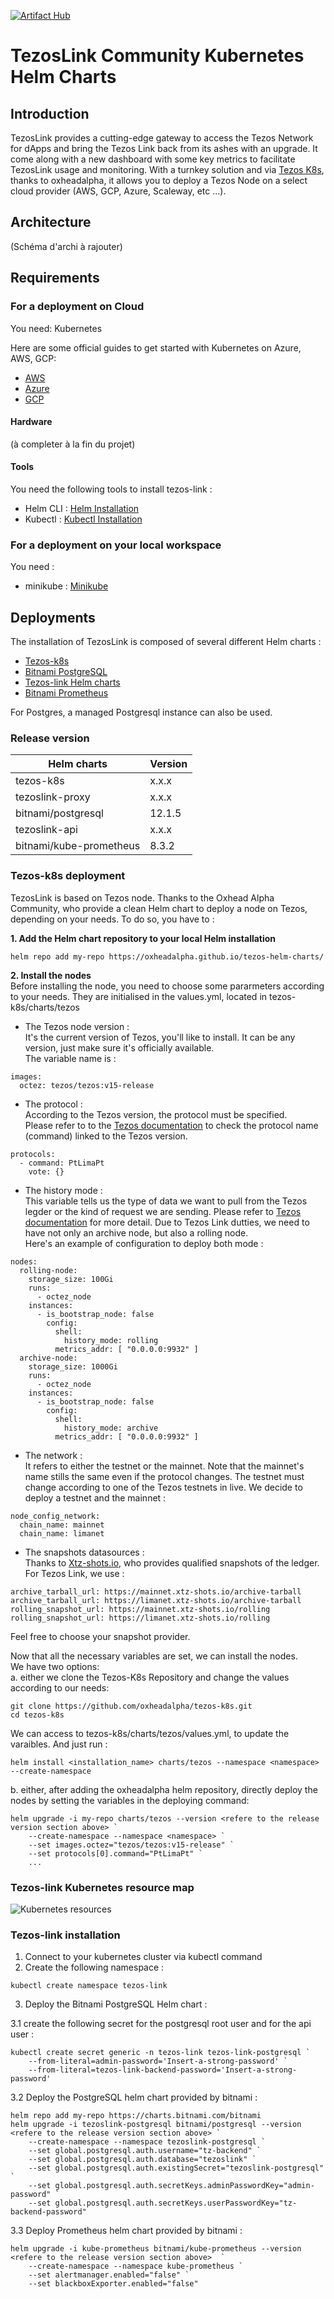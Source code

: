 [![Artifact Hub](https://img.shields.io/endpoint?url=https://artifacthub.io/badge/repository/tezoslink)](https://artifacthub.io/packages/search?repo=tezoslink)

# TezosLink Community Kubernetes Helm Charts


## Introduction
TezosLink provides a cutting-edge gateway to access the Tezos Network for dApps and bring the Tezos Link back
from its ashes with an upgrade. It come along with a new dashboard with some key metrics to facilitate TezosLink usage and monitoring. With a turnkey solution and via [Tezos K8s](https://tezos-k8s.xyz/), thanks to oxheadalpha, it allows you to deploy a Tezos Node on a select cloud provider (AWS, GCP, Azure, Scaleway, etc ...).

## Architecture
(Schéma d'archi à rajouter)

## Requirements

### For a deployment on Cloud

You need: Kubernetes

Here are some official guides to get started with Kubernetes on Azure, AWS, GCP:
  - [AWS](https://docs.aws.amazon.com/eks/latest/userguide/getting-started.html)
  - [Azure](https://learn.microsoft.com/en-gb/azure/aks/)
  - [GCP](https://cloud.google.com/kubernetes-engine/docs)
#### Hardware
(à completer à la fin du projet)

#### Tools

You need the following tools to install tezos-link :

- Helm CLI : [Helm Installation](https://helm.sh/docs/intro/install/)
- Kubectl : [Kubectl Installation](https://kubernetes.io/docs/tasks/tools/)

### For a deployment on your local workspace
You need :
- minikube : [Minikube](https://minikube.sigs.k8s.io/docs/)

## Deployments

The installation of TezosLink is composed of several different Helm charts :

- [Tezos-k8s](https://tezos-k8s.xyz/)
- [Bitnami PostgreSQL](https://artifacthub.io/packages/helm/bitnami/postgresql)
- [Tezos-link Helm charts ](https://github.com/smart-chain-fr/tezosLink/tree/dev/charts)
- [Bitnami Prometheus](https://artifacthub.io/packages/helm/bitnami/kube-prometheus)

For Postgres, a managed Postgresql instance can also be used.

### Release version

| Helm charts  | Version  |
|---|---|
|  tezos-k8s | x.x.x  |
|  tezoslink-proxy | x.x.x  |
|  bitnami/postgresql | 12.1.5  |
|  tezoslink-api | x.x.x  |
|  bitnami/kube-prometheus | 8.3.2  |


### Tezos-k8s deployment
TezosLink is based on Tezos node. Thanks to the Oxhead Alpha Community, who provide a clean Helm chart to deploy a node on Tezos, depending on your needs. To do so, you have to : 

__1. Add the Helm chart repository to your local Helm installation__

```console
helm repo add my-repo https://oxheadalpha.github.io/tezos-helm-charts/
```

__2. Install the nodes__   
Before installing the node, you need to choose some pararmeters according to your needs. They are initialised in the 
  values.yml, located in tezos-k8s/charts/tezos

* The Tezos node version :  
It's the current version of Tezos, you'll like to install. It can be any version, just make sure it's officially available.  
The variable name is : 
```console
images:
  octez: tezos/tezos:v15-release
```

* The protocol :  
According to the Tezos version, the protocol must be specified.  
Please refer to to the [Tezos documentation](https://tezos.gitlab.io/protocols/naming.html) to check the protocol name (command) linked to the Tezos version.

```console
protocols:
  - command: PtLimaPt
    vote: {}
```

* The history mode :  
This variable tells us the type of data we want to pull from the Tezos legder or the kind of request we are sending. Please refer to [Tezos documentation](https://tezos.gitlab.io/user/history_modes.html?highlight=mode) for more detail. Due to Tezos Link dutties, we need to have not only an archive node, but also a rolling node.  
Here's an example of configuration to deploy both mode :

```console
nodes:
  rolling-node:
    storage_size: 100Gi
    runs:
      - octez_node
    instances:
      - is_bootstrap_node: false
        config:
          shell:
            history_mode: rolling
          metrics_addr: [ "0.0.0.0:9932" ]
  archive-node:
    storage_size: 1000Gi
    runs:
      - octez_node
    instances:
      - is_bootstrap_node: false
        config:
          shell:
            history_mode: archive
          metrics_addr: [ "0.0.0.0:9932" ]
```

* The network :  
It refers to either the testnet or the mainnet. Note that the mainnet's name stills the same even if the protocol changes. The testnet must change according to one of the Tezos testnets in live. We decide to deploy a testnet and the mainnet :  

```console
node_config_network:
  chain_name: mainnet
  chain_name: limanet
```

* The snapshots datasources :  
Thanks to [Xtz-shots.io](https://xtz-shots.io/), who provides qualified snapshots of the ledger. For Tezos Link, we use :  

```console
archive_tarball_url: https://mainnet.xtz-shots.io/archive-tarball 
archive_tarball_url: https://limanet.xtz-shots.io/archive-tarball
rolling_snapshot_url: https://mainnet.xtz-shots.io/rolling
rolling_snapshot_url: https://limanet.xtz-shots.io/rolling
```
Feel free to choose your snapshot provider.  

Now that all the necessary variables are set, we can install the nodes.  
We have two options:  
a. either we clone the Tezos-K8s Repository and change the values according to our needs:

```console
git clone https://github.com/oxheadalpha/tezos-k8s.git
cd tezos-k8s
```

We can access to tezos-k8s/charts/tezos/values.yml, to update the varaibles. And just run : 

```console
helm install <installation_name> charts/tezos --namespace <namespace> --create-namespace
```

b. either, after adding the oxheadalpha helm repository, directly deploy the nodes by setting the variables in the deploying command:

```console
helm upgrade -i my-repo charts/tezos --version <refere to the release version section above> `
    --create-namespace --namespace <namespace> `
    --set images.octez="tezos/tezos:v15-release" `
    --set protocols[0].command="PtLimaPt" `
    ...
```
### Tezos-link Kubernetes resource map

![Kubernetes resources](images/helm-chart-resources.png)
### Tezos-link installation

1. Connect to your kubernetes cluster via kubectl command
2. Create the following namespace :

```console
kubectl create namespace tezos-link
```

3. Deploy the Bitnami PostgreSQL Helm chart :

3.1 create the following secret for the postgresql root user and for the api user :

```console
kubectl create secret generic -n tezos-link tezos-link-postgresql `
    --from-literal=admin-password='Insert-a-strong-password' `
    --from-literal=tezos-link-backend-password='Insert-a-strong-password'
```

3.2 Deploy the PostgreSQL helm chart provided by bitnami :

```console
helm repo add my-repo https://charts.bitnami.com/bitnami
helm upgrade -i tezoslink-postgresql bitnami/postgresql --version <refere to the release version section above> `
    --create-namespace --namespace tezoslink-postgresql `
    --set global.postgresql.auth.username="tz-backend" `
    --set global.postgresql.auth.database="tezoslink" `
    --set global.postgresql.auth.existingSecret="tezoslink-postgresql" `
    --set global.postgresql.auth.secretKeys.adminPasswordKey="admin-password" `
    --set global.postgresql.auth.secretKeys.userPasswordKey="tz-backend-password"
```

3.3 Deploy Prometheus helm chart provided by bitnami :

```console
helm upgrade -i kube-prometheus bitnami/kube-prometheus --version <refere to the release version section above>  `
    --create-namespace --namespace kube-prometheus `
    --set alertmanager.enabled="false" `
    --set blackboxExporter.enabled="false"
```
